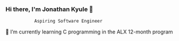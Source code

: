 ### Hi there, I'm Jonathan Kyule 👋
               Aspiring Software Engineer

🌱 I’m currently learning C programming in the ALX 12-month program


